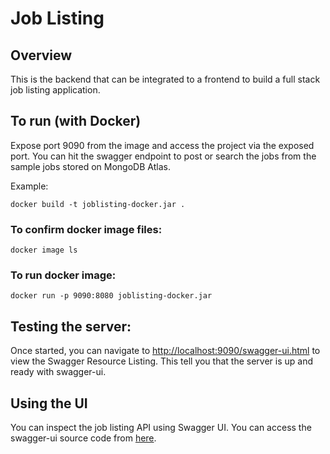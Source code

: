 # Job Listing

## Overview
This is the backend that can be integrated to a frontend to build a full stack job listing application.

## To run (with Docker)

Expose port 9090 from the image and access the project via the exposed port. You can hit the swagger endpoint to post or search the jobs from the sample jobs stored on MongoDB Atlas.

Example:

```
docker build -t joblisting-docker.jar .
```

### To confirm docker image files:

```
docker image ls
```

### To run docker image:

```
docker run -p 9090:8080 joblisting-docker.jar
```

## Testing the server:

Once started, you can navigate to [http://localhost:9090/swagger-ui.html](http://localhost:9090/swagger-ui.html) to view the Swagger Resource Listing. This tell you that the server is up and ready with swagger-ui.

## Using the UI

You can inspect the job listing API using Swagger UI. You can access the swagger-ui source code from [here](https://github.com/swagger-api/swagger-ui).



